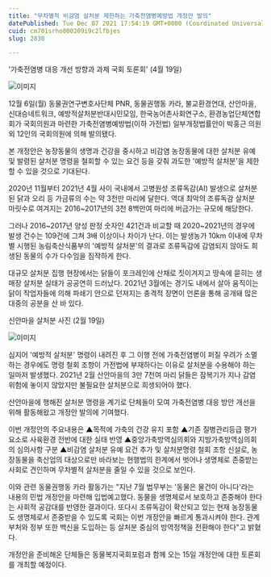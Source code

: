 ```yaml
---
title: "무차별적 비감염 살처분 제한하는 가축전염병예방법 개정안 발의"
datePublished: Tue Dec 07 2021 17:54:19 GMT+0000 (Coordinated Universal Time)
cuid: cm701srho000209i9c2lfbjes
slug: 2830

---
```



'가축전염병 대응 개선 방향과 과제 국회 토론회' (4월 19일)

![이미지](https://cdn.hashnode.com/res/hashnode/image/upload/v1739252104041/e2649d05-e018-4c68-86f1-69a584c5e3d8.png)

12월 6일(월) 동물권연구변호사단체 PNR, 동물권행동 카라, 불교환경연대, 산안마을, 신대승네트워크, 예방적살처분반대시민모임, 한국농어촌사회연구소, 환경농업단체연합회가 국회의원과 마련한 가축전염병예방법(이하 가전법) 일부개정법률안이 박홍근 의원 외 12인의 국회의원에 의해 발의됐다.

본 개정안은 농장동물의 생명과 건강을 중시하고 비감염 농장동물에 대한 살처분 유예 및 발령된 살처분 명령을 철회할 수 있는 요건 등을 갖춰 과도한 '예방적 살처분'을 제한할 수 있을 것으로 기대된다.

2020년 11월부터 2021년 4월 사이 국내에서 고병원성 조류독감(AI) 발생으로 살처분된 닭과 오리 등 가금류의 수는 약 3천만 마리에 달한다. 역대 최악의 조류독감 살처분 마릿수로 여겨지는 2016~2017년의 3천 8백만여 마리에 버금가는 규모에 해당한다.

그러나 2016~2017년 양성 판정 숫자인 421건과 비교할 때 2020~2021년의 경우에 발생 건수는 109건에 그쳐 3배 이상이나 차이가 난다. 이는 발생농가 10km 이내에 무차별 시행된 농림축산식품부의 '예방적 살처분'의 결과로 조류독감에 감염되지 않아도 희생된 동물의 수가 다수임을 짐작하게 한다.

대규모 살처분 집행 현장에서는 닭들이 포크레인에 산채로 짓이겨지고 땅속에 묻히는 생매장 살처분 실태가 공공연히 드러났다. 2021년 3월에는 경기도 내에서 살아 움직이는 닭이 작업자들에 의해 파쇄기 안으로 던져지는 충격적 장면이 언론을 통해 공개돼 많은 대중의 공분을 산 바 있다.

신안마을 살처분 사진 (2월 19일)

![이미지](https://cdn.hashnode.com/res/hashnode/image/upload/v1739252106449/c1e295b3-d3ef-4fdc-93e4-b340448c437c.png)

심지어 '예방적 살처분' 명령이 내려진 후 그 이행 전에 가축전염병이 퍼질 우려가 소멸하는 경우에도 명령 철회 조항이 가전법에 부재하다는 이유로 살처분을 수용해야 하는 일마저 발생했다. 2021년 2월 산안마을의 3만 7천여 마리 닭들은 잠복기가 지나 감염 위험에 놓이지 않았지만 불필요한 살처분으로 희생되어야 했다.

산안마을에 행해진 살처분 명령을 계기로 단체들이 모여 가축전염병 대응 방안 개선을 위해 활동해왔고 개정안 발의에 기여했다.

이번 개정안의 주요내용은 ▲목적에 가축의 건강 유지 포함 ▲기존 질병관리등급 평가 요소로 사육환경 전반에 대한 실태 반영 ▲중앙가축방역심의회와 지방가축방역심의회의 심의사항 구분 ▲비감염 살처분 유예 요건 추가 및 살처분명령 철회 조항 신설로, 농장동물을 축산업의 대상으로만 바라보는 현행법의 한계에서 벗어나 생명체로 존중받는 사회로 견인하며 무차별적 살처분을 줄일 수 있을 것으로 보인다.

이와 관련 동물권행동 카라 활동가는 "지난 7월 법무부는 '동물은 물건이 아니다'라는 내용의 민법 개정안을 마련해 입법예고했다. 동물을 생명체로서 보호하고 존중해야 한다는 사회적 공감대를 반영한 결과이다. 또다시 조류독감이 확산되고 있는 현재 농장동물도 생명체로서 존중받을 수 있도록 국회는 이번 개정안을 빠르게 통과시켜야 한다. 관계부처와 정부 또한 백신을 도입하는 등 살처분 중심의 방역정책을 전환해야 한다"고 밝혔다.

개정안을 준비해온 단체들은 동물복지국회포럼과 함께 오는 15일 개정안에 대한 토론회를 개최할 예정이다.